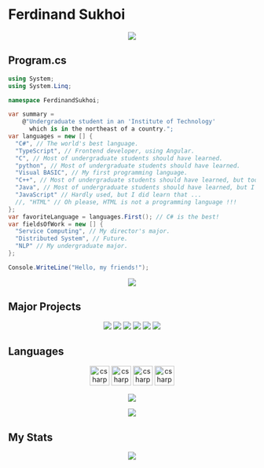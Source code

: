 # Ferdinand Sukhoi

<div style="width: 10px;"></div>

<p align="center">
<img align="center" src="https://github.com/FerdinandSukhoi/FerdinandSukhoi/raw/main/img/XuSheng+.JPG"/>
</p>

## Program.cs

```c#
using System;
using System.Linq;

namespace FerdinandSukhoi;

var summary = 
    @"Undergraduate student in an 'Institute of Technology' 
      which is in the northeast of a country.";
var languages = new [] {
  "C#", // The world's best language.
  "TypeScript", // Frontend developer, using Angular.
  "C", // Most of undergraduate students should have learned.
  "python", // Most of undergraduate students should have learned.
  "Visual BASIC", // My first programming language.
  "C++", // Most of undergraduate students should have learned, but too difficult.
  "Java", // Most of undergraduate students should have learned, but I dislike this.
  "JavaScript" // Hardly used, but I did learn that ...
  //, "HTML" // Oh please, HTML is not a programming language !!!
};
var favoriteLanguage = languages.First(); // C# is the best!
var fieldsOfWork = new [] {
  "Service Computing", // My director's major.
  "Distributed System", // Future.
  "NLP" // My undergraduate major.
};

Console.WriteLine("Hello, my friends!");
```

<p align="center"><a><img align="center" src="https://github.com/FerdinandSukhoi/FerdinandSukhoi/raw/main/img/ilovecsharp.png"/></a></p>

## Major Projects

<p align="center">
    <img src="https://github-readme-stats.vercel.app/api/pin/?username=HIT-ReFreSH&repo=AspNet.Security.OAuth.Providers"/>
    <img src="https://github-readme-stats.vercel.app/api/pin/?username=HIT-ReFreSH&repo=GloVeWrapper"/>
    <img src="https://github-readme-stats.vercel.app/api/pin/?username=HIT-ReFreSH&repo=HitGeneralServices"/>
    <img src="https://github-readme-stats.vercel.app/api/pin/?username=Plastic-Metal&repo=MobileSuit"/>
    <img src="https://github-readme-stats.vercel.app/api/pin/?username=Plastic-Metal&repo=JMobileSuitLite"/>
    <img src="https://github-readme-stats.vercel.app/api/pin/?username=FerdinandSukhoi&repo=PAFCA"/>
</p>

## Languages

<p align="center">
    <img src="https://raw.githubusercontent.com/get-icon/geticon/master/icons/c-sharp.svg" alt="csharp" width="40" height="40"/>
    <img src="https://raw.githubusercontent.com/get-icon/geticon/master/icons/typescript.svg" alt="csharp" width="40" height="40"/>
    <img src="https://raw.githubusercontent.com/get-icon/geticon/master/icons/c.svg" alt="csharp" width="40" height="40"/>
    <img src="https://raw.githubusercontent.com/get-icon/geticon/master/icons/python.svg" alt="csharp" width="40" height="40"/>
</p>

<p align="center">
    <img src="https://github-readme-stats.vercel.app/api/top-langs/?username=FerdinandSukhoi&layout=compact"/>
</p>

<p align="center">
    <img src="https://github-readme-stats.vercel.app/api/top-langs/?username=Plastic-Metal&layout=compact"/>
</p>

## My Stats

<p align="center">
    <img src="https://github-readme-stats.vercel.app/api?username=FerdinandSukhoi&show_icons=true"/>
</p>

